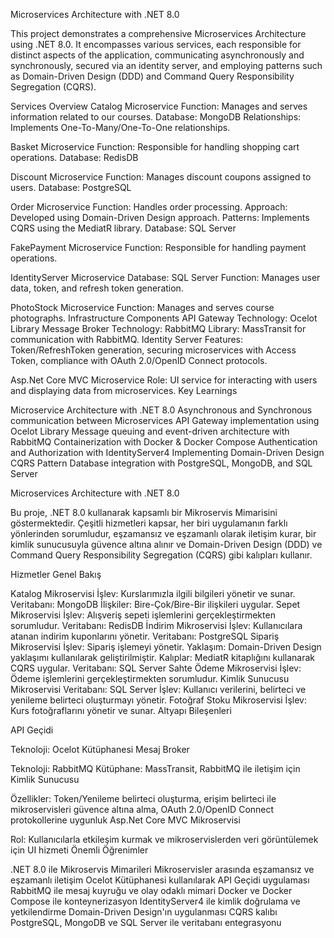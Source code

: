 Microservices Architecture with .NET 8.0

This project demonstrates a comprehensive Microservices Architecture using .NET 8.0. It encompasses various services, each responsible for distinct aspects of the application, communicating asynchronously and synchronously, secured via an identity server, and employing patterns such as Domain-Driven Design (DDD) and Command Query Responsibility Segregation (CQRS).

Services Overview
Catalog Microservice
Function: Manages and serves information related to our courses.
Database: MongoDB
Relationships: Implements One-To-Many/One-To-One relationships.

Basket Microservice
Function: Responsible for handling shopping cart operations.
Database: RedisDB

Discount Microservice
Function: Manages discount coupons assigned to users.
Database: PostgreSQL

Order Microservice
Function: Handles order processing.
Approach: Developed using Domain-Driven Design approach.
Patterns: Implements CQRS using the MediatR library.
Database: SQL Server

FakePayment Microservice
Function: Responsible for handling payment operations.

IdentityServer Microservice
Database: SQL Server
Function: Manages user data, token, and refresh token generation.

PhotoStock Microservice
Function: Manages and serves course photographs.
Infrastructure Components
API Gateway
Technology: Ocelot Library
Message Broker
Technology: RabbitMQ
Library: MassTransit for communication with RabbitMQ.
Identity Server
Features: Token/RefreshToken generation, securing microservices with Access Token, compliance with OAuth 2.0/OpenID Connect protocols.

Asp.Net Core MVC Microservice
Role: UI service for interacting with users and displaying data from microservices.
Key Learnings

Microservice Architecture with .NET 8.0
Asynchronous and Synchronous communication between Microservices
API Gateway implementation using Ocelot Library
Message queuing and event-driven architecture with RabbitMQ
Containerization with Docker & Docker Compose
Authentication and Authorization with IdentityServer4
Implementing Domain-Driven Design
CQRS Pattern
Database integration with PostgreSQL, MongoDB, and SQL Server




Microservices Architecture with .NET 8.0

Bu proje, .NET 8.0 kullanarak kapsamlı bir Mikroservis Mimarisini göstermektedir. Çeşitli hizmetleri kapsar, her biri uygulamanın farklı yönlerinden sorumludur, eşzamansız ve eşzamanlı olarak iletişim kurar, bir kimlik sunucusuyla güvence altına alınır ve Domain-Driven Design (DDD) ve Command Query Responsibility Segregation (CQRS) gibi kalıpları kullanır.

Hizmetler Genel Bakış

Katalog Mikroservisi
İşlev: Kurslarımızla ilgili bilgileri yönetir ve sunar.
Veritabanı: MongoDB
İlişkiler: Bire-Çok/Bire-Bir ilişkileri uygular.
Sepet Mikroservisi
İşlev: Alışveriş sepeti işlemlerini gerçekleştirmekten sorumludur.
Veritabanı: RedisDB
İndirim Mikroservisi
İşlev: Kullanıcılara atanan indirim kuponlarını yönetir.
Veritabanı: PostgreSQL
Sipariş Mikroservisi
İşlev: Sipariş işlemeyi yönetir.
Yaklaşım: Domain-Driven Design yaklaşımı kullanılarak geliştirilmiştir.
Kalıplar: MediatR kitaplığını kullanarak CQRS uygular.
Veritabanı: SQL Server
Sahte Ödeme Mikroservisi
İşlev: Ödeme işlemlerini gerçekleştirmekten sorumludur.
Kimlik Sunucusu Mikroservisi
Veritabanı: SQL Server
İşlev: Kullanıcı verilerini, belirteci ve yenileme belirteci oluşturmayı yönetir.
Fotoğraf Stoku Mikroservisi
İşlev: Kurs fotoğraflarını yönetir ve sunar.
Altyapı Bileşenleri

API Geçidi

Teknoloji: Ocelot Kütüphanesi
Mesaj Broker

Teknoloji: RabbitMQ
Kütüphane: MassTransit, RabbitMQ ile iletişim için
Kimlik Sunucusu

Özellikler: Token/Yenileme belirteci oluşturma, erişim belirteci ile mikroservisleri güvence altına alma, OAuth 2.0/OpenID Connect protokollerine uygunluk
Asp.Net Core MVC Mikroservisi

Rol: Kullanıcılarla etkileşim kurmak ve mikroservislerden veri görüntülemek için UI hizmeti
Önemli Öğrenimler

.NET 8.0 ile Mikroservis Mimarileri
Mikroservisler arasında eşzamansız ve eşzamanlı iletişim
Ocelot Kütüphanesi kullanılarak API Geçidi uygulaması
RabbitMQ ile mesaj kuyruğu ve olay odaklı mimari
Docker ve Docker Compose ile konteynerizasyon
IdentityServer4 ile kimlik doğrulama ve yetkilendirme
Domain-Driven Design'ın uygulanması
CQRS kalıbı
PostgreSQL, MongoDB ve SQL Server ile veritabanı entegrasyonu
